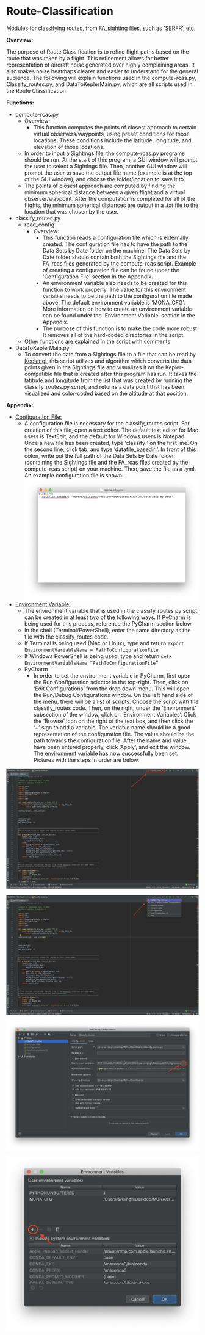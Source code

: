# Route-Classification
Modules for classifying routes, from FA_sighting files, such as 'SERFR', etc. 

**Overview:**

The purpose of Route Classification is to refine flight paths based on the route that was taken by a flight. This refinement allows for better representation of aircraft noise generated over highly complaining areas. It also makes noise heatmaps clearer and easier to understand for the general audience. The following will explain functions used in the compute-rcas.py, Classify_routes.py, and DataToKeplerMain.py, which are all scripts used in the Route Classification.

**Functions:**



*   compute-rcas.py
    *   Overview:
        *   This function computes the points of closest approach to certain virtual observers/waypoints, using preset conditions for those locations. These conditions include the latitude, longitude, and elevation of those locations. 
    *   In order to input a Sightings file, the compute-rcas.py programs should be run. At the start of this program, a GUI window will prompt the user to select a Sightings file. Then, another GUI window will prompt the user to save the output file name (example is at the top of the GUI window), and choose the folder/location to save it to. 
    *   The points of closest approach are computed by finding the minimum spherical distance between a given flight and a virtual observer/waypoint. After the computation is completed for all of the flights, the minimum spherical distances are output in a .txt file to the location that was chosen by the user.
*   classify_routes.py
    *   read_config	
        *   Overview:
            *   This function reads a configuration file which is externally created. The configuration file has to have the path to the Data Sets by Date folder on the machine. The Data Sets by Date folder should contain both the Sightings file and the FA_rcas files generated by the compute-rcas script. Example of creating a configuration file can be found under the 'Configuration File' section in the Appendix.
            *   An environment variable also needs to be created for this function to work properly. The value for this environment variable needs to be the path to the configuration file made above. The default environment variable is ‘MONA_CFG’. More information on how to create an environment variable can be found under the 'Environment Variable' section in the Appendix.
            *   The purpose of this function is to make the code more robust. It removes all of the hard-coded directories in the script.
    *   Other functions are explained in the script with comments
*   DataToKeplerMain.py
    *   To convert the data from a Sightings file to a file that can be read by [Kepler.gl](https://kepler.gl/), this script utilizes and algorithm which converts the data points given in the Sightings file and visualizes it on the Kepler-compatible file that is created after this program has run. It takes the latitude and longitude from the list that was created by running the classify_routes.py script, and returns a data point that has been visualized and color-coded based on the altitude at that position.









**Appendix:**



*   <span style="text-decoration:underline;">Configuration File:</span>
    *   A configuration file is necessary for the classify_routes script. For creation of this file, open a text editor. The default text editor for Mac users is TextEdit, and the default for Windows users is Notepad. Once a new file has been created, type ‘classify:’ on the first line. On the second line, click tab, and type ‘datafile_basedir:’. In front of this colon, write out the full path of the Data Sets by Date folder (containing the Sightings file and the FA_rcas files created by the compute-rcas script) on your machine. Then, save the file as a .yml. An example configuration file is shown:
    ![](docs/images/Config-File1.png)
*   <span style="text-decoration:underline;">Environment Variable:</span>
    *   The environment variable that is used in the classify_routes.py script can be created in at least two of the following ways. If PyCharm is being used for this process, reference the PyCharm section below.
    *   In the shell (Terminal/PowerShell), enter the same directory as the file with the classify_routes code. 
    *   If Terminal is being used (Mac or Linux), type and return `export EnvironmentVariableName = PathToConfigurationFile`
    *   If Windows PowerShell is being used, type and return `setx EnvironmentVariableName “PathToConfigurationFile”`
    *   PyCharm
        *   In order to set the environment variable in PyCharm, first open the Run Configuration selector in the top-right. Then, click on ‘Edit Configurations’ from the drop down menu. This will open the Run/Debug Configurations window. On the left hand side of the menu, there will be a list of scripts. Choose the script with the classify_routes code. Then, on the right, under the ‘Environment’ subsection of the window, click on ‘Environment Variables’. Click the ‘Browse’ icon on the right of the text box, and then click the ‘+’ sign to add a variable. The variable name should be a good representation of the configuration file. The value should be the path towards the configuration file. After the name and value have been entered properly, click ‘Apply’, and exit the window. The environment variable has now successfully been set. Pictures with the steps in order are below.



![](docs/images/Route-Classification0.png)




![](docs/images/Route-Classification1.png)




![](docs/images/Route-Classification2.png)




![](docs/images/Route-Classification3.png)



